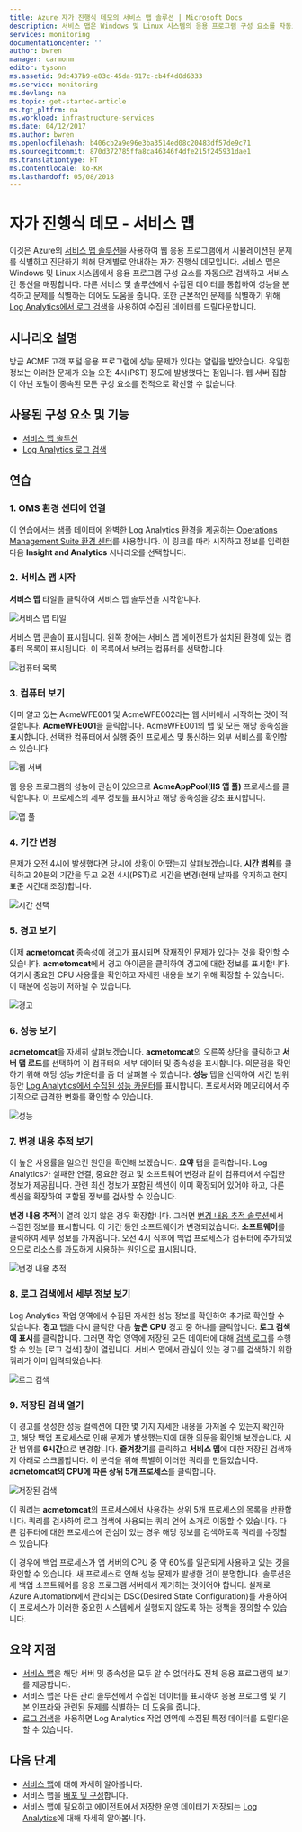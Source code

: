 ```yaml
---
title: Azure 자가 진행식 데모의 서비스 맵 솔루션 | Microsoft Docs
description: 서비스 맵은 Windows 및 Linux 시스템의 응용 프로그램 구성 요소를 자동으로 검색하고 서비스 간 통신을 매핑하는 Azure의 솔루션입니다. 서비스 맵을 사용하여 웹 응용 프로그램에서 시뮬레이션된 문제를 식별하고 진단하는 방법을 설명하는 자가 진행식 데모입니다.
services: monitoring
documentationcenter: ''
author: bwren
manager: carmonm
editor: tysonn
ms.assetid: 9dc437b9-e83c-45da-917c-cb4f4d8d6333
ms.service: monitoring
ms.devlang: na
ms.topic: get-started-article
ms.tgt_pltfrm: na
ms.workload: infrastructure-services
ms.date: 04/12/2017
ms.author: bwren
ms.openlocfilehash: b406cb2a9e96e3ba3514ed08c20483df57de9c71
ms.sourcegitcommit: 870d372785ffa8ca46346f4dfe215f245931dae1
ms.translationtype: HT
ms.contentlocale: ko-KR
ms.lasthandoff: 05/08/2018
---
```

# <a name="self-paced-demo---service-map"></a>자가 진행식 데모 - 서비스 맵
이것은 Azure의 [서비스 맵 솔루션](monitoring-service-map.md)을 사용하여 웹 응용 프로그램에서 시뮬레이션된 문제를 식별하고 진단하기 위해 단계별로 안내하는 자가 진행식 데모입니다. 서비스 맵은 Windows 및 Linux 시스템에서 응용 프로그램 구성 요소를 자동으로 검색하고 서비스 간 통신을 매핑합니다. 다른 서비스 및 솔루션에서 수집된 데이터를 통합하여 성능을 분석하고 문제를 식별하는 데에도 도움을 줍니다. 또한 근본적인 문제를 식별하기 위해 [Log Analytics에서 로그 검색](../log-analytics/log-analytics-log-searches.md)을 사용하여 수집된 데이터를 드릴다운합니다.


## <a name="scenario-description"></a>시나리오 설명
방금 ACME 고객 포털 응용 프로그램에 성능 문제가 있다는 알림을 받았습니다. 유일한 정보는 이러한 문제가 오늘 오전 4시(PST) 정도에 발생했다는 점입니다. 웹 서버 집합이 아닌 포털이 종속된 모든 구성 요소를 전적으로 확신할 수 없습니다. 

## <a name="components-and-features-used"></a>사용된 구성 요소 및 기능
- [서비스 맵 솔루션](monitoring-service-map.md)
- [Log Analytics 로그 검색](../log-analytics/log-analytics-log-searches.md)


## <a name="walkthrough"></a>연습

### <a name="1-connect-to-the-oms-experience-center"></a>1. OMS 환경 센터에 연결
이 연습에서는 샘플 데이터에 완벽한 Log Analytics 환경을 제공하는 [Operations Management Suite 환경 센터](https://experience.mms.microsoft.com/)를 사용합니다. 이 링크를 따라 시작하고 정보를 입력한 다음 **Insight and Analytics** 시나리오를 선택합니다.


### <a name="2-start-service-map"></a>2. 서비스 맵 시작
**서비스 맵** 타일을 클릭하여 서비스 맵 솔루션을 시작합니다.

![서비스 맵 타일](media/monitoring-walkthrough-servicemap/tile.png)

서비스 맵 콘솔이 표시됩니다. 왼쪽 창에는 서비스 맵 에이전트가 설치된 환경에 있는 컴퓨터 목록이 표시됩니다. 이 목록에서 보려는 컴퓨터를 선택합니다.

![컴퓨터 목록](media/monitoring-walkthrough-servicemap/computer-list.png)


### <a name="3-view-computer"></a>3. 컴퓨터 보기
이미 알고 있는 AcmeWFE001 및 AcmeWFE002라는 웹 서버에서 시작하는 것이 적절합니다. **AcmeWFE001**을 클릭합니다. AcmeWFE001의 맵 및 모든 해당 종속성을 표시합니다. 선택한 컴퓨터에서 실행 중인 프로세스 및 통신하는 외부 서비스를 확인할 수 있습니다.

![웹 서버](media/monitoring-walkthrough-servicemap/web-server.png)

웹 응용 프로그램의 성능에 관심이 있으므로 **AcmeAppPool(IIS 앱 풀)** 프로세스를 클릭합니다. 이 프로세스의 세부 정보를 표시하고 해당 종속성을 강조 표시합니다. 

![앱 풀](media/monitoring-walkthrough-servicemap/app-pool.png)


### <a name="4-change-time-window"></a>4. 기간 변경

문제가 오전 4시에 발생했다면 당시에 상황이 어땠는지 살펴보겠습니다. **시간 범위**를 클릭하고 20분의 기간을 두고 오전 4시(PST)로 시간을 변경(현재 날짜를 유지하고 현지 표준 시간대 조정)합니다.

![시간 선택](./media/monitoring-walkthrough-servicemap/time-picker.png)


### <a name="5-view-alert"></a>5. 경고 보기

이제 **acmetomcat** 종속성에 경고가 표시되면 잠재적인 문제가 있다는 것을 확인할 수 있습니다. **acmetomcat**에서 경고 아이콘을 클릭하여 경고에 대한 정보를 표시합니다. 여기서 중요한 CPU 사용률을 확인하고 자세한 내용을 보기 위해 확장할 수 있습니다. 이 때문에 성능이 저하될 수 있습니다. 

![경고](./media/monitoring-walkthrough-servicemap/alert.png)


### <a name="6-view-performance"></a>6. 성능 보기

**acmetomcat**을 자세히 살펴보겠습니다. **acmetomcat**의 오른쪽 상단을 클릭하고 **서버 맵 로드**를 선택하여 이 컴퓨터의 세부 데이터 및 종속성을 표시합니다. 의문점을 확인하기 위해 해당 성능 카운터를 좀 더 살펴볼 수 있습니다. **성능** 탭을 선택하여 시간 범위 동안 [Log Analytics에서 수집된 성능 카운터](../log-analytics/log-analytics-data-sources-performance-counters.md)를 표시합니다. 프로세서와 메모리에서 주기적으로 급격한 변화를 확인할 수 있습니다.

![성능](./media/monitoring-walkthrough-servicemap/performance.png)


### <a name="7-view-change-tracking"></a>7. 변경 내용 추적 보기
이 높은 사용률을 일으킨 원인을 확인해 보겠습니다. **요약** 탭을 클릭합니다. Log Analytics가 실패한 연결, 중요한 경고 및 소프트웨어 변경과 같이 컴퓨터에서 수집한 정보가 제공됩니다. 관련 최신 정보가 포함된 섹션이 이미 확장되어 있어야 하고, 다른 섹션을 확장하여 포함된 정보를 검사할 수 있습니다.


**변경 내용 추적**이 열려 있지 않은 경우 확장합니다. 그러면 [변경 내용 추적 솔루션](../log-analytics/log-analytics-change-tracking.md)에서 수집한 정보를 표시합니다. 이 기간 동안 소프트웨어가 변경되었습니다. **소프트웨어**를 클릭하여 세부 정보를 가져옵니다. 오전 4시 직후에 백업 프로세스가 컴퓨터에 추가되었으므로 리소스를 과도하게 사용하는 원인으로 표시됩니다.

![변경 내용 추적](./media/monitoring-walkthrough-servicemap/change-tracking.png)



### <a name="8-view-details-in-log-search"></a>8. 로그 검색에서 세부 정보 보기
Log Analytics 작업 영역에서 수집된 자세한 성능 정보를 확인하여 추가로 확인할 수 있습니다. **경고** 탭을 다시 클릭한 다음 **높은 CPU** 경고 중 하나를 클릭합니다. **로그 검색에 표시**를 클릭합니다. 그러면 작업 영역에 저장된 모든 데이터에 대해 [검색 로그](../log-analytics/log-analytics-log-searches.md)를 수행할 수 있는 [로그 검색] 창이 열립니다. 서비스 맵에서 관심이 있는 경고를 검색하기 위한 쿼리가 이미 입력되었습니다. 

![로그 검색](./media/monitoring-walkthrough-servicemap/log-search.png)


### <a name="9-open-saved-search"></a>9. 저장된 검색 열기
이 경고를 생성한 성능 컬렉션에 대한 몇 가지 자세한 내용을 가져올 수 있는지 확인하고, 해당 백업 프로세스로 인해 문제가 발생했는지에 대한 의문을 확인해 보겠습니다. 시간 범위를 **6시간**으로 변경합니다. **즐겨찾기**를 클릭하고 **서비스 맵**에 대한 저장된 검색까지 아래로 스크롤합니다. 이 분석을 위해 특별히 이러한 쿼리를 만들었습니다. **acmetomcat의 CPU에 따른 상위 5개 프로세스**를 클릭합니다.

![저장된 검색](./media/monitoring-walkthrough-servicemap/saved-search.png)


이 쿼리는 **acmetomcat**의 프로세스에서 사용하는 상위 5개 프로세스의 목록을 반환합니다. 쿼리를 검사하여 로그 검색에 사용되는 쿼리 언어 소개로 이동할 수 있습니다. 다른 컴퓨터에 대한 프로세스에 관심이 있는 경우 해당 정보를 검색하도록 쿼리를 수정할 수 있습니다.

이 경우에 백업 프로세스가 앱 서버의 CPU 중 약 60%를 일관되게 사용하고 있는 것을 확인할 수 있습니다. 새 프로세스로 인해 성능 문제가 발생한 것이 분명합니다. 솔루션은 새 백업 소프트웨어를 응용 프로그램 서버에서 제거하는 것이어야 합니다. 실제로 Azure Automation에서 관리되는 DSC(Desired State Configuration)를 사용하여 이 프로세스가 이러한 중요한 시스템에서 실행되지 않도록 하는 정책을 정의할 수 있습니다.


## <a name="summary-points"></a>요약 지점
- [서비스 맵](monitoring-service-map.md)은 해당 서버 및 종속성을 모두 알 수 없더라도 전체 응용 프로그램의 보기를 제공합니다.
- 서비스 맵은 다른 관리 솔루션에서 수집된 데이터를 표시하여 응용 프로그램 및 기본 인프라와 관련된 문제를 식별하는 데 도움을 줍니다.
- [로그 검색](../log-analytics/log-analytics-log-searches.md)을 사용하면 Log Analytics 작업 영역에 수집된 특정 데이터를 드릴다운할 수 있습니다.  

## <a name="next-steps"></a>다음 단계
- [서비스 맵](monitoring-service-map.md)에 대해 자세히 알아봅니다.
- 서비스 맵을 [배포 및 구성](monitoring-service-map-configure.md)합니다.
- 서비스 맵에 필요하고 에이전트에서 저장한 운영 데이터가 저장되는 [Log Analytics](../log-analytics/log-analytics-overview.md)에 대해 자세히 알아봅니다.